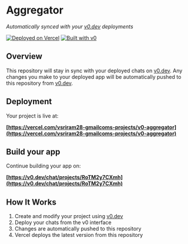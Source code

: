 # Aggregator

*Automatically synced with your [v0.dev](https://v0.dev) deployments*

[![Deployed on Vercel](https://img.shields.io/badge/Deployed%20on-Vercel-black?style=for-the-badge&logo=vercel)](https://vercel.com/vsriram28-gmailcoms-projects/v0-aggregator)
[![Built with v0](https://img.shields.io/badge/Built%20with-v0.dev-black?style=for-the-badge)](https://v0.dev/chat/projects/RoTM2y7CXmh)

## Overview

This repository will stay in sync with your deployed chats on [v0.dev](https://v0.dev).
Any changes you make to your deployed app will be automatically pushed to this repository from [v0.dev](https://v0.dev).

## Deployment

Your project is live at:

**[https://vercel.com/vsriram28-gmailcoms-projects/v0-aggregator](https://vercel.com/vsriram28-gmailcoms-projects/v0-aggregator)**

## Build your app

Continue building your app on:

**[https://v0.dev/chat/projects/RoTM2y7CXmh](https://v0.dev/chat/projects/RoTM2y7CXmh)**

## How It Works

1. Create and modify your project using [v0.dev](https://v0.dev)
2. Deploy your chats from the v0 interface
3. Changes are automatically pushed to this repository
4. Vercel deploys the latest version from this repository